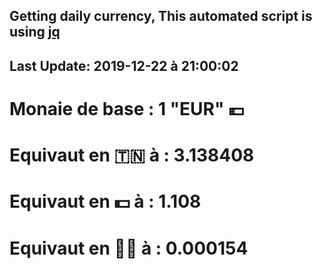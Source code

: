 ## Getting daily currency, This automated script is using [jq](https://stedolan.github.io/jq/)
## Last Update:  2019-12-22 à 21:00:02
 # Monaie de base : 1 "EUR" 💶 
 # Equivaut en 🇹🇳 à :  3.138408 
 # Equivaut en 💵 à : 1.108
 # Equivaut en 🐱‍💻 à :  0.000154
